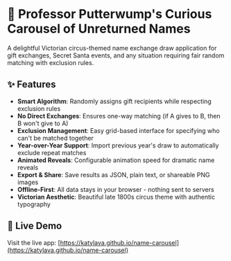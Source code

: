 # 🎠 Professor Putterwump's Curious Carousel of Unreturned Names

A delightful Victorian circus-themed name exchange draw application for gift
exchanges, Secret Santa events, and any situation requiring fair random matching
with exclusion rules.

## ✨ Features

- **Smart Algorithm**: Randomly assigns gift recipients while respecting
  exclusion rules
- **No Direct Exchanges**: Ensures one-way matching (if A gives to B, then B
  won't give to A)
- **Exclusion Management**: Easy grid-based interface for specifying who can't
  be matched together
- **Year-over-Year Support**: Import previous year's draw to automatically
  exclude repeat matches
- **Animated Reveals**: Configurable animation speed for dramatic name reveals
- **Export & Share**: Save results as JSON, plain text, or shareable PNG images
- **Offline-First**: All data stays in your browser - nothing sent to servers
- **Victorian Aesthetic**: Beautiful late 1800s circus theme with authentic
  typography

## 🎪 Live Demo

Visit the live app:
[https://katylava.github.io/name-carousel](https://katylava.github.io/name-carousel)
